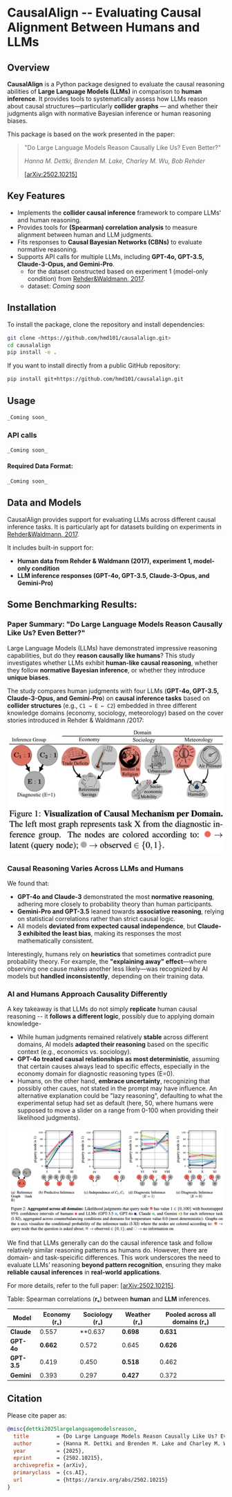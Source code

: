 # CausalAlign -- Evaluating Causal Alignment Between Humans and LLMs

## **Overview**

**CausalAlign** is a Python package designed to evaluate the causal reasoning abilities of **Large Language Models (LLMs)** in comparison to **human inference**. It provides tools to systematically assess how LLMs reason about causal structures—particularly **collider graphs** — and whether their judgments align with normative Bayesian inference or human reasoning biases.

This package is based on the work presented in the paper:

> "Do Large Language Models Reason Causally Like Us? Even Better?"
> 
> 
> *Hanna M. Dettki, Brenden M. Lake, Charley M. Wu, Bob Rehder*
> 
> [[arXiv:2502.10215]](https://arxiv.org/pdf/2502.10215)
> 

## **Key Features**

- Implements the **collider causal inference** framework to compare LLMs' and human reasoning.
- Provides tools for **(Spearman) correlation analysis** to measure alignment between human and LLM judgments.
- Fits responses to **Causal Bayesian Networks (CBNs)** to evaluate normative reasoning.
- Supports API calls for multiple LLMs, including **GPT-4o, GPT-3.5, Claude-3-Opus, and Gemini-Pro**.
     - for the dataset constructed based on experiment 1 (model-only condition) from [Rehder&Waldmann, 2017](https://link.springer.com/article/10.3758/s13421-016-0662-3).
     - dataset: _Coming soon_


## **Installation**

To install the package, clone the repository and install dependencies:

```bash
git clone <https://github.com/hmd101/causalalign.git>
cd causalalign
pip install -e .

```

If you want to install directly from a public GitHub repository:

```bash
pip install git+https://github.com/hmd101/causalalign.git

```

## **Usage**

```bash
_Coming soon_
```


### **API calls**
```bash
_Coming soon_
```

#### **Required Data Format:**

```bash
_Coming soon_
```

## **Data and Models**

CausalAlign provides support for evaluating LLMs across different causal inference tasks. It is particularly apt for datasets building on experiments in  [Rehder&Waldmann, 2017](https://link.springer.com/article/10.3758/s13421-016-0662-3).



It includes built-in support for:

- **Human data from Rehder & Waldmann (2017), experiment 1, model-only condition**
- **LLM inference responses (GPT-4o, GPT-3.5, Claude-3-Opus, and Gemini-Pro)**

## **Some Benchmarking Results:**


### **Paper Summary: "Do Large Language Models Reason Causally Like Us? Even Better?"**

Large Language Models (LLMs) have demonstrated impressive reasoning capabilities, but do they **reason causally like humans**? This study investigates whether LLMs exhibit **human-like causal reasoning**, whether they follow **normative Bayesian inference**, or whether they introduce **unique biases**.

The study compares human judgments with four LLMs (**GPT-4o, GPT-3.5, Claude-3-Opus, and Gemini-Pro**) on **causal inference tasks** based on **collider structures** (e.g., `C1 → E ← C2`) embedded in three different knowledge domains (economy, sociology, meteorology) based on the cover stories introduced in Rehder & Waldmann /2017:



![alt text](image-1.png)


### **Causal Reasoning Varies Across LLMs and Humans**

We found that:

- **GPT-4o and Claude-3** demonstrated the most **normative reasoning**, adhering more closely to probability theory than human participants.
- **Gemini-Pro and GPT-3.5** leaned towards **associative reasoning**, relying on statistical correlations rather than strict causal logic.
- All models **deviated from expected causal independence**, but **Claude-3 exhibited the least bias**, making its responses the most mathematically consistent.

Interestingly, humans rely on **heuristics** that sometimes contradict pure probability theory. For example, the **"explaining away" effect**—where observing one cause makes another less likely—was recognized by AI models but **handled inconsistently**, depending on their training data.

### **AI and Humans Approach Causality Differently**

A key takeaway is that LLMs do not simply **replicate** human causal reasoning -- it **follows a different logic**, possibly due to applying domain knowledge-

- While human judgments remained relatively **stable** across different domains, AI models **adapted their reasoning** based on the specific context (e.g., economics vs. sociology).
- **GPT-4o treated causal relationships as most deterministic**, assuming that certain causes always lead to specific effects, especially in the economy domain for diagnostic reasoning types (E=0).
- Humans, on the other hand, **embrace uncertainty**, recognizing that possibly other caues, not stated in the prompt may have influence. An alternative explanation could be "lazy reasoning", defaulting to what the experimental setup had set as default (here, 50, where humans were supposed to move a slider on a range from 0-100 when providing their likelihood judgments).


![alt text](image.png)

We find that LLMs generally can do the causal inference task and follow relatively similar reasoning patterns as humans do. However, there are domain- and task-speicific differences. 
This work underscores the need to evaluate LLMs’ reasoning **beyond pattern recognition**, ensuring they make **reliable causal inferences** in **real-world applications**.

For more details, refer to the full paper: [[arXiv:2502.10215]](https://arxiv.org/pdf/2502.10215).

Table: Spearman correlations (**rₛ**) between **human** and **LLM** inferences.

| Model | Economy (rₛ) | Sociology (rₛ) | Weather (rₛ) | Pooled across all domains (rₛ) |
| --- | --- | --- | --- | --- |
| **Claude** | 0.557 | **0.637 | **0.698** | **0.631** |
| **GPT-4o** | **0.662** | 0.572 | 0.645 | **0.626** |
| **GPT-3.5** | 0.419 | 0.450 | **0.518** | 0.462 |
| **Gemini** | 0.393 | 0.297 | **0.427** | 0.372 |





## **Citation**

Please cite paper as:

```bibtex
@misc{dettki2025largelanguagemodelsreason,
  title         = {Do Large Language Models Reason Causally Like Us? Even Better?},
  author        = {Hanna M. Dettki and Brenden M. Lake and Charley M. Wu and Bob Rehder},
  year          = {2025},
  eprint        = {2502.10215},
  archiveprefix = {arXiv},
  primaryclass  = {cs.AI},
  url           = {https://arxiv.org/abs/2502.10215}
}
```
